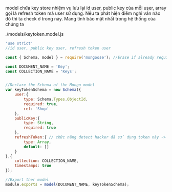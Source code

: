 

model chứa key store
nhiệm vụ lưu lại id user, public key của mỗi user, array gọi là refresh token mà user sử dụng.
Nếu ta phát hiện điểm nghi vấn nào đó thì ta check ở trong này. 
Mang tính bảo mật nhất trong hệ thống của chúng ta



./models/keytoken.model.js
``` js
'use strict'
//id user, public key user, refresh token user

const { Schema, model } = require('mongoose'); //Erase if already required

const DOCUMENT_NAME = 'Key';
const COLLECTION_NAME = 'Keys';


//Declare the Schema of the Mongo model
var keyTokenSchema = new Schema({
    user:{
        type: Schema.Types.ObjectId,
        required: true,
        ref: 'Shop'
    },
    publicKey:{
        type: String,
        required: true
    },
    refreshToken:{ // chức năng detect hacker đã sử dụng token này -> xử lý trong model này luôn
        type: Array, 
        default: []
    }
},{
    collection: COLLECTION_NAME,
    timestamps: true
});

//Export ther model
module.exports = model(DOCUMENT_NAME, keyTokenSchema);

```